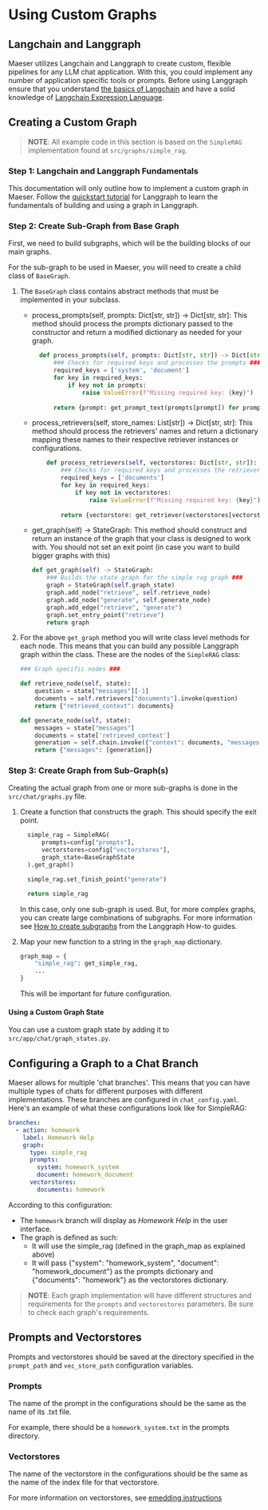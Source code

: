 # Using Custom Graphs

## Langchain and Langgraph
Maeser utilizes Langchain and Langgraph to create custom, flexible pipelines for any LLM chat application. With this, you could implement any number of application specific tools or prompts. Before using Langgraph ensure that you understand [the basics of Langchain](https://python.langchain.com/v0.2/docs/tutorials/llm_chain/) and have a solid knowledge of [Langchain Expression Language](https://python.langchain.com/v0.2/docs/how_to/).

## Creating a Custom Graph
> **NOTE**: All example code in this section is based on the `SimpleRAG` implementation found at `src/graphs/simple_rag`.
### Step 1: Langchain and Langgraph Fundamentals
This documentation will only outline how to implement a custom graph in Maeser. Follow the [quickstart tutorial](https://langchain-ai.github.io/langgraph/tutorials/introduction/) for Langgraph to learn the fundamentals of building and using a graph in Langgraph. 
### Step 2: Create Sub-Graph from Base Graph
First, we need to build subgraphs, which will be the building blocks of our main graphs.

For the sub-graph to be used in Maeser, you will need to create a child class of `BaseGraph`. 

1) The `BaseGraph` class contains abstract methods that must be implemented in your subclass.

    - process_prompts(self, prompts: Dict[str, str]) -> Dict[str, str]: This method should process the prompts dictionary passed to the constructor and return a modified dictionary as needed for your graph.
      
      ```python
        def process_prompts(self, prompts: Dict[str, str]) -> Dict[str, str]:
            ### Checks for required keys and processes the prompts ###
            required_keys = ['system', 'document']
            for key in required_keys:
                if key not in prompts:
                    raise ValueError(f"Missing required key: {key}")
                
            return {prompt: get_prompt_text(prompts[prompt]) for prompt in prompts}
      ```
    - process_retrievers(self, store_names: List[str]) -> Dict[str, str]: This method should process the retrievers' names and return a dictionary mapping these names to their respective retriever instances or configurations.
      
      ```python
          def process_retrievers(self, vectorstores: Dict[str, str]):
              ### Checks for required keys and processes the retrievers ###
              required_keys = ['documents']
              for key in required_keys:
                  if key not in vectorstores:
                      raise ValueError(f"Missing required key: {key}")
              
              return {vectorstore: get_retriever(vectorstores[vectorstore]) for vectorstore in vectorstores}
      ```
    - get_graph(self) -> StateGraph: This method should construct and return an instance of the graph that your class is designed to work with. You should not set an exit point (in case you want to build bigger graphs with this)

      ```python
      def get_graph(self) -> StateGraph:
          ### Builds the state graph for the simple rag graph ###
          graph = StateGraph(self.graph_state)
          graph.add_node("retrieve", self.retrieve_node)
          graph.add_node("generate", self.generate_node)
          graph.add_edge("retrieve", "generate")
          graph.set_entry_point("retrieve")
          return graph
      ```
2) For the above `get_graph` method you will write class level methods for each node. This means that you can build any possible Langgraph graph within the class. These are the nodes of the `SimpleRAG` class:
    ```python
    ### Graph specific nodes ###

    def retrieve_node(self, state):
        question = state["messages"][-1]
        documents = self.retrievers["documents"].invoke(question)
        return {"retrieved_context": documents}
    
    def generate_node(self, state):
        messages = state["messages"]
        documents = state['retrieved_context']
        generation = self.chain.invoke({"context": documents, "messages": messages[:-1], "input": messages[-1]})
        return {"messages": [generation]}
    ```

### Step 3: Create Graph from Sub-Graph(s)
Creating the actual graph from one or more sub-graphs is done in the `src/chat/graphs.py` file.

1) Create a function that constructs the graph. This should specify the exit point.

    ```python
      simple_rag = SimpleRAG(
          prompts=config["prompts"],
          vectorstores=config["vectorstores"],
          graph_state=BaseGraphState
      ).get_graph()

      simple_rag.set_finish_point("generate")

      return simple_rag
    ```
    In this case, only one sub-graph is used. But, for more complex graphs, you can create large combinations of subgraphs. For more information see [How to create subgraphs](https://langchain-ai.github.io/langgraph/how-tos/subgraph/) from the Langgraph How-to guides.
2) Map your new function to a string in the `graph_map` dictionary.

    ```python
    graph_map = {
        "simple_rag": get_simple_rag,
        ...
    }
    ```
    This will be important for future configuration.

#### Using a Custom Graph State
You can use a custom graph state by adding it to `src/app/chat/graph_states.py`.

## Configuring a Graph to a Chat Branch
Maeser allows for multiple 'chat branches'. This means that you can have multiple types of chats for different purposes with different implementations. These branches are configured in `chat_config.yaml`. Here's an example of what these configurations look like for SimpleRAG:
```yaml
branches:
  - action: homework
    label: Homework Help
    graph:
      type: simple_rag
      prompts:
        system: homework_system
        document: homework_document
      vectorstores:
        documents: homework
```
According to this configuration:
- The `homework` branch will display as *Homework Help* in the user interface.
- The graph is defined as such:
  - It will use the simple_rag (defined in the graph_map as explained above)
  - It will pass {"system": "homework_system", "document": "homework_document"} as the prompts dictionary and {"documents": "homework"} as the vectorstores dictionary.

> **NOTE**: Each graph implementation will have different structures and requirements for the `prompts` and `vectorestores` parameters. Be sure to check each graph's requirements.

## Prompts and Vectorstores
Prompts and vectorstores should be saved at the directory specified in the `prompt_path` and `vec_store_path` configuration variables.

### Prompts
The name of the prompt in the configurations should be the same as the name of its .txt file.

For example, there should be a `homework_system.txt` in the prompts directory.

### Vectorstores
The name of the vectorstore in the configurations should be the same as the name of the index file for that vectorstore.

For more information on vectorstores, see [emedding instructions](./embedding.md)